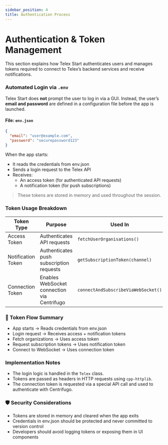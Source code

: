 ```yaml
---
sidebar_position: 4
title: Authentication Process
---
```


# Authentication & Token Management

This section explains how Telex Start authenticates users and manages tokens required to connect to Telex’s backend services and receive notifications.


### Automated Login via `.env`

Telex Start does **not** prompt the user to log in via a GUI. Instead, the user’s **email and password** are defined in a configuration file before the app is launched.

#### File: `env.json`

```json
{
  "email": "user@example.com",
  "password": "securepassword123"
}
```

When the app starts:
- It reads the credentials from env.json
- Sends a login request to the Telex API
- Receives:
  - An access token (for authenticated API requests)
  - A notification token (for push subscriptions)

> These tokens are stored in memory and used throughout the session.


### Token Usage Breakdown

| Token Type         | Purpose                                      | Used In                         |
|--------------------|----------------------------------------------|----------------------------------|
| Access Token       | Authenticates API requests                   | `fetchUserOrganisations()`      |
| Notification Token | Authenticates push subscription requests     | `getSubscriptionToken(channel)` |
| Connection Token   | Enables WebSocket connection via Centrifugo  | `connectAndSubscribeViaWebSocket()` |


### 🔄 Token Flow Summary

- App starts → Reads credentials from env.json
- Login request → Receives access + notification tokens
- Fetch organizations → Uses access token
- Request subscription tokens → Uses notification token
- Connect to WebSocket → Uses connection token


### Implementation Notes

- The login logic is handled in the `Telex` class.
- Tokens are passed as headers in HTTP requests using `cpp-httplib`.
- The connection token is requested via a special API call and used to authenticate with Centrifugo.


### 🛡️ Security Considerations

- Tokens are stored in memory and cleared when the app exits
- Credentials in env.json should be protected and never committed to version control
- Developers should avoid logging tokens or exposing them in UI components
